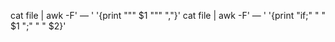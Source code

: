 cat file | awk  -F' — '  '{print "\"" $1 "\"" ","}'
cat file | awk  -F' — '  '{print "if;" "    " $1 ";" "    " $2}'
